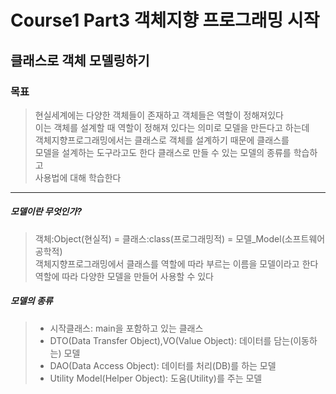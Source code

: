 # Course1 Part3 객체지향 프로그래밍 시작   

## 클래스로 객체 모델링하기

### 목표
> 현실세계에는 다양한 객체들이 존재하고 객체들은 역할이 정해져있다   
> 이는 객체를 설계할 때 역할이 정해져 있다는 의미로 모델을 만든다고 하는데      
> 객체지향프로그래밍에서는 클래스로 객체를 설계하기 때문에 클래스를   
> 모델을 설계하는 도구라고도 한다 클래스로 만들 수 있는 모델의 종류를 학습하고   
> 사용법에 대해 학습한다
---

##### 모델이란 무엇인가?
>객체:Object(현실적) = 클래스:class(프로그래밍적) = 모델_Model(소프트웨어공학적)   
>객체지향프로그래밍에서 클래스를 역할에 따라 부르는 이름을 모델이라고 한다
> 역할에 따라 다양한 모델을 만들어 사용할 수 있다

##### 모델의 종류
>- 시작클래스: main을 포함하고 있는 클래스
>- DTO(Data Transfer Object),VO(Value Object): 데이터를 담는(이동하는) 모델
>- DAO(Data Access Object): 데이터를 처리(DB)를 하는 모델
>- Utility Model(Helper Object): 도움(Utility)를 주는 모델